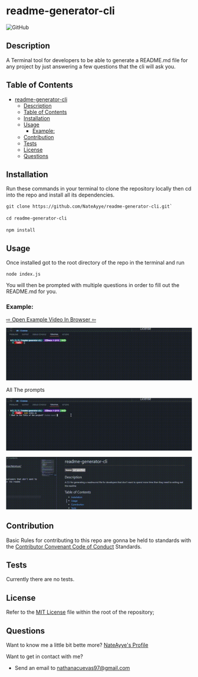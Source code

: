 # readme-generator-cli

![GitHub](https://img.shields.io/github/license/NateAyye/readme-generator-cli)

## Description

A Terminal tool for developers to be able to generate a README.md file for any project by just answering a few questions that the cli will ask you.

## Table of Contents

- [readme-generator-cli](#readme-generator-cli)
  - [Description](#description)
  - [Table of Contents](#table-of-contents)
  - [Installation](#installation)
  - [Usage](#usage)
    - [Example:](#example)
  - [Contribution](#contribution)
  - [Tests](#tests)
  - [License](#license)
  - [Questions](#questions)

## Installation

Run these commands in your terminal to clone the repository locally then cd into the repo and install all its dependencies.

```shell
git clone https://github.com/NateAyye/readme-generator-cli.git`

cd readme-generator-cli

npm install
```

## Usage

Once installed got to the root directory of the repo in the terminal and run

```shell
node index.js
```

You will then be prompted with multiple questions in order to fill out the README.md for you.

### Example:

[&#x21e8; Open Example Video In Browser &#x21e6;](https://drive.google.com/file/d/1uHbQMAFO1AV-0Q8PViWK2oY5R7q4WSqe/view?usp=sharing)

![Initial prompt](./public/images/step-1.gif)

All The prompts

![Initial prompt](./public/images/example.gif)

![Initial prompt](./public/images/read-me.gif)

## Contribution

Basic Rules for contributing to this repo are gonna be held to standards with the [Contributor Convenant Code of Conduct](https://www.contributor-covenant.org/version/2/1/code_of_conduct/) Standards.

## Tests

Currently there are no tests.

## License

Refer to the [MIT License](https://github.com/NateAyye/readme-generator-cli/blob/main/LICENSE) file within the root of the repository;

## Questions

Want to know me a little bit bette more? [NateAyye's Profile](https://github.com/NateAyye)

Want to get in contact with me?

- Send an email to nathanacuevas97@gmail.com
